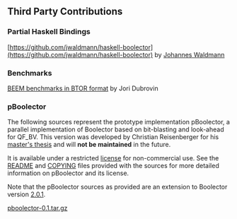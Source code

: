 ## Third Party Contributions

### Partial Haskell Bindings

[https://github.com/jwaldmann/haskell-boolector](https://github.com/jwaldmann/haskell-boolector)
by [Johannes Waldmann](http://www.imn.htwk-leipzig.de/%7ewaldmann)

### Benchmarks

[BEEM benchmarks in BTOR format](http://fmv.jku.at/aiger/index.html#beem) by Jori Dubrovin


### pBoolector

The following sources represent the prototype implementation pBoolector,
a parallel implementation of Boolector based on bit-blasting and look-ahead
for QF_BV. This version was developed by Christian Reisenberger for his
[master's thesis](http://fmv.jku.at/master/Reisenberger-MasterThesis-2014.pdf)
and will <b>not be maintained</b> in the future.

It is available under
a restricted [license](solver-archive/pboolector/COPYING-pboolector) for non-commercial use.
See the
[README](solver-archive/pboolector/README-pboolector)
and [COPYING](solver-archive/pboolector/COPYING-pboolector) files provided with
the sources for more detailed information on pBoolector and its license.

Note that the pBoolector sources as provided are an extension to
Boolector version
[2.0.1](solver-archive/boolector-2.0.1-with-lingeling-azd.tar.bz2).


[pboolector-0.1.tar.gz](solver-archive/pboolector/pboolector-0.1.tar.gz)


